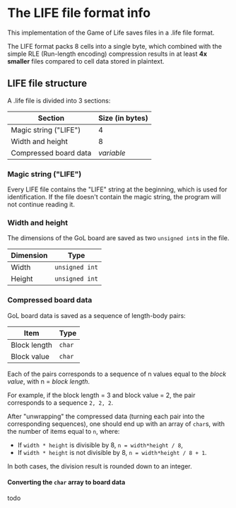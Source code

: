 # The LIFE file format info

This implementation of the Game of Life saves files in a .life file format.

The LIFE format packs 8 cells into a single byte, which combined with the simple RLE (Run-length encoding) compression results in at least **4x smaller** files compared to cell data stored in plaintext.

## LIFE file structure

A .life file is divided into 3 sections:

|Section|Size (in bytes)|
|-|-|
|Magic string ("LIFE")|4|
|Width and height|8|
|Compressed board data|*variable*|

### Magic string ("LIFE")

Every LIFE file contains the "LIFE" string at the beginning, which is used for identification. If the file doesn't contain the magic string, the program will not continue reading it.

### Width and height

The dimensions of the GoL board are saved as two `unsigned int`s in the file.

|Dimension|Type|
|-|-|
|Width|`unsigned int`|
|Height|`unsigned int`|

### Compressed board data

GoL board data is saved as a sequence of length-body pairs:

|Item|Type|
|-|-|
|Block length|`char`|
|Block value|`char`|

Each of the pairs corresponds to a sequence of n values equal to the *block value*, with n = *block length*.

For example, if the block length = 3 and block value = 2, the pair corresponds to a sequence `2, 2, 2`.

After "unwrapping" the compressed data (turning each pair into the corresponding sequences), one should end up with an array of `char`s, with the number of items equal to `n`, where:

* If `width * height` is divisible by 8, `n = width*height / 8`,
* If `width * height` is not divisible by 8, `n = width*height / 8 + 1`.

In both cases, the division result is rounded down to an integer.

#### Converting the `char` array to board data

todo
